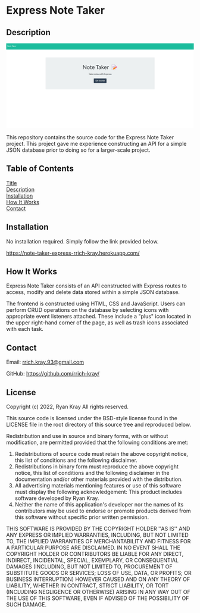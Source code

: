# Express Note Taker

## Description

![express note taker](./assets/images/screen1.png)

This repository contains the source code for the Express Note Taker project. This project gave me experience constructing an API for a simple JSON database prior to doing so for a larger-scale project.

## Table of Contents

[Title](#title)  
[Description](#description)  
[Installation](#installation)  
[How It Works](#how-it-works)  
[Contact](#contact)

## Installation

No installation required. Simply follow the link provided below.

https://note-taker-express-rrich-kray.herokuapp.com/

## How It Works

Express Note Taker consists of an API constructed with Express routes to access, modify and delete data stored within a simple JSON database.

The frontend is constructed using HTML, CSS and JavaScript. Users can perform CRUD operations on the database by selecting icons with appropriate event listeners attached. These include a "plus" icon located in the upper right-hand corner of the page, as well as trash icons associated with each task.

## Contact

Email: rrich.kray.93@gmail.com

GitHub: https://github.com/rrich-kray/

## License

Copyright (c) 2022, Ryan Kray
All rights reserved.

This source code is licensed under the BSD-style license found in the
LICENSE file in the root directory of this source tree and reproduced below.

Redistribution and use in source and binary forms, with or without
modification, are permitted provided that the following conditions are met:

1. Redistributions of source code must retain the above copyright notice, this list of conditions and the following disclaimer.
2. Redistributions in binary form must reproduce the above copyright notice, this list of conditions and the following disclaimer in the documentation and/or other materials provided with the distribution.
3. All advertising materials mentioning features or use of this software must display the following acknowledgement: This product includes software developed by Ryan Kray.
4. Neither the name of this application's developer nor the names of its contributors may be used to endorse or promote products derived from this software without specific prior written permission.

THIS SOFTWARE IS PROVIDED BY THE COPYRIGHT HOLDER ''AS IS'' AND ANY EXPRESS OR IMPLIED WARRANTIES, INCLUDING, BUT NOT LIMITED TO, THE IMPLIED WARRANTIES OF MERCHANTABILITY AND FITNESS FOR A PARTICULAR PURPOSE ARE DISCLAIMED. IN NO EVENT SHALL THE COPYRIGHT HOLDER OR CONTRIBUTORS BE LIABLE FOR ANY DIRECT, INDIRECT, INCIDENTAL, SPECIAL, EXEMPLARY, OR CONSEQUENTIAL DAMAGES (INCLUDING, BUT NOT LIMITED TO, PROCUREMENT OF SUBSTITUTE GOODS OR SERVICES; LOSS OF USE, DATA, OR PROFITS; OR BUSINESS INTERRUPTION) HOWEVER CAUSED AND ON ANY THEORY OF LIABILITY, WHETHER IN CONTRACT, STRICT LIABILITY, OR TORT (INCLUDING NEGLIGENCE OR OTHERWISE) ARISING IN ANY WAY OUT OF THE USE OF THIS SOFTWARE, EVEN IF ADVISED OF THE POSSIBILITY OF SUCH DAMAGE.
